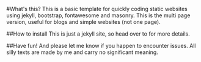 #What's this?
This is a basic template for quickly coding static websites using jekyll, bootstrap, fontawesome and masonry. This is the multi page version, useful for blogs and simple websites (not one page).

##How to install
This is just a jekyll site, so head over to [](http://jekyllrb.com/) for more details.

##Have fun!
And please let me know if you happen to encounter issues. All silly texts are made by me and carry no significant meaning.
